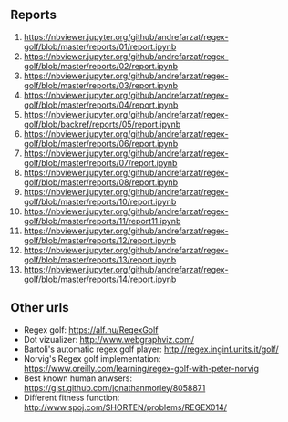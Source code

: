 ## Reports

1. https://nbviewer.jupyter.org/github/andrefarzat/regex-golf/blob/master/reports/01/report.ipynb
1. https://nbviewer.jupyter.org/github/andrefarzat/regex-golf/blob/master/reports/02/report.ipynb
1. https://nbviewer.jupyter.org/github/andrefarzat/regex-golf/blob/master/reports/03/report.ipynb
1. https://nbviewer.jupyter.org/github/andrefarzat/regex-golf/blob/master/reports/04/report.ipynb
1. https://nbviewer.jupyter.org/github/andrefarzat/regex-golf/blob/backref/reports/05/report.ipynb
1. https://nbviewer.jupyter.org/github/andrefarzat/regex-golf/blob/master/reports/06/report.ipynb
1. https://nbviewer.jupyter.org/github/andrefarzat/regex-golf/blob/master/reports/07/report.ipynb
1. https://nbviewer.jupyter.org/github/andrefarzat/regex-golf/blob/master/reports/08/report.ipynb
1. https://nbviewer.jupyter.org/github/andrefarzat/regex-golf/blob/master/reports/10/report.ipynb
1. https://nbviewer.jupyter.org/github/andrefarzat/regex-golf/blob/master/reports/11/report11.ipynb
1. https://nbviewer.jupyter.org/github/andrefarzat/regex-golf/blob/master/reports/12/report.ipynb
1. https://nbviewer.jupyter.org/github/andrefarzat/regex-golf/blob/master/reports/13/report.ipynb
1. https://nbviewer.jupyter.org/github/andrefarzat/regex-golf/blob/master/reports/14/report.ipynb

## Other urls

* Regex golf: https://alf.nu/RegexGolf
* Dot vizualizer: http://www.webgraphviz.com/
* Bartoli's automatic regex golf player: http://regex.inginf.units.it/golf/
* Norvig's Regex golf implementation: https://www.oreilly.com/learning/regex-golf-with-peter-norvig
* Best known human anwsers: https://gist.github.com/jonathanmorley/8058871
* Different fitness function: http://www.spoj.com/SHORTEN/problems/REGEX014/

